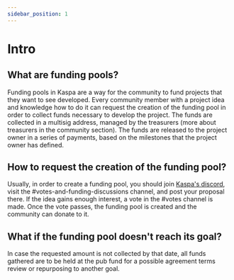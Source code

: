 ```yaml
---
sidebar_position: 1
---
```


# Intro

## What are funding pools?
Funding pools in Kaspa are a way for the community to fund projects that they want to see developed.
Every community member with a project idea and knowledge how to do it can request the creation of the funding pool in order to collect funds necessary to develop the project.
The funds are collected in a multisig address, managed by the treasurers (more about treasurers in the community section).
The funds are released to the project owner in a series of payments, based on the milestones that the project owner has defined.

## How to request the creation of the funding pool?
Usually, in order to create a funding pool, you should join [Kaspa's discord](https://discord.gg/kaspa), visit the
#votes-and-funding-discussions channel, and post your proposal there. If the idea gains enough interest, a vote in the #votes channel is made.
Once the vote passes, the funding pool is created and the community can donate to it.

## What if the funding pool doesn't reach its goal?
In case the requested amount is not collected by that date, all funds gathered are to be held at the pub fund for a possible agreement terms review or repurposing to another goal.



